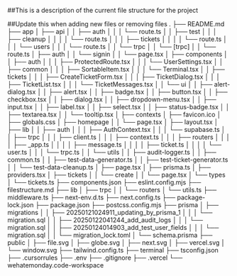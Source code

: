 ##This is a description of the current file structure for the project

##Update this when adding new files or removing files
.
├── README.md
├── app
│   ├── api
│   │   ├── auth
│   │   │   └── route.ts
│   │   ├── test
│   │   │   ├── cleanup
│   │   │   │   └── route.ts
│   │   │   ├── tickets
│   │   │   │   └── route.ts
│   │   │   └── users
│   │   │       └── route.ts
│   │   └── trpc
│   │       └── [trpc]
│   │           └── route.ts
│   ├── auth
│   │   └── signin
│   │       └── page.tsx
│   ├── components
│   │   ├── auth
│   │   │   ├── ProtectedRoute.tsx
│   │   │   └── UserSettings.tsx
│   │   ├── common
│   │   │   ├── SortableItem.tsx
│   │   │   └── Terminal.tsx
│   │   ├── tickets
│   │   │   ├── CreateTicketForm.tsx
│   │   │   ├── TicketDialog.tsx
│   │   │   ├── TicketList.tsx
│   │   │   └── TicketMessages.tsx
│   │   └── ui
│   │       ├── alert-dialog.tsx
│   │       ├── alert.tsx
│   │       ├── badge.tsx
│   │       ├── button.tsx
│   │       ├── checkbox.tsx
│   │       ├── dialog.tsx
│   │       ├── dropdown-menu.tsx
│   │       ├── input.tsx
│   │       ├── label.tsx
│   │       ├── select.tsx
│   │       ├── status-badge.tsx
│   │       ├── textarea.tsx
│   │       └── tooltip.tsx
│   ├── contexts
│   ├── favicon.ico
│   ├── globals.css
│   ├── homepage
│   │   └── page.tsx
│   ├── layout.tsx
│   ├── lib
│   │   ├── auth
│   │   │   ├── AuthContext.tsx
│   │   │   └── supabase.ts
│   │   ├── trpc
│   │   │   ├── client.ts
│   │   │   ├── context.ts
│   │   │   ├── routers
│   │   │   │   ├── _app.ts
│   │   │   │   ├── message.ts
│   │   │   │   ├── ticket.ts
│   │   │   │   └── user.ts
│   │   │   └── trpc.ts
│   │   └── utils
│   │       ├── audit-logger.ts
│   │       ├── common.ts
│   │       ├── test-data-generator.ts
│   │       ├── test-ticket-generator.ts
│   │       └── test-data-cleanup.ts
│   ├── page.tsx
│   ├── prisma.ts
│   ├── providers.tsx
│   ├── tickets
│   │   └── create
│   │       └── page.tsx
│   └── types
│       └── tickets.ts
├── components.json
├── eslint.config.mjs
├── filestructure.md
├── lib
│   ├── trpc
│   │   └── routers
│   └── utils.ts
├── middleware.ts
├── next-env.d.ts
├── next.config.ts
├── package-lock.json
├── package.json
├── postcss.config.mjs
├── prisma
│   ├── migrations
│   │   ├── 20250121024911_updating_by_prisma_1
│   │   │   └── migration.sql
│   │   ├── 20250122041244_add_audit_logs
│   │   │   └── migration.sql
│   │   ├── 20250124014903_add_test_user_fields
│   │   │   └── migration.sql
│   │   └── migration_lock.toml
│   └── schema.prisma
├── public
│   ├── file.svg
│   ├── globe.svg
│   ├── next.svg
│   ├── vercel.svg
│   └── window.svg
├── tailwind.config.ts
├── terminal
├── tsconfig.json
├── .cursorrules
├── .env
├── .gitignore
├── .vercel
└── wehatemonday.code-workspace